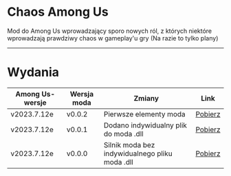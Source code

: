 # Chaos Among Us

Mod do Among Us wprowadzający sporo nowych ról, z których niektóre wprowadzają prawdziwy chaos w gameplay'u gry (Na razie to tylko plany)

--------------------
# Wydania

|Among Us-wersje|Wersja moda|Zmiany|Link|
|----------|--------|--------|-------|
|v2023.7.12e|v0.0.2|Pierwsze elementy moda|[Pobierz](https://github.com/XaQ1997/ChaosAmongUs/releases/download/v0.0.2/CaU.v0.0.2.zip)|
|v2023.7.12e|v0.0.1|Dodano indywidualny plik do moda .dll|[Pobierz](https://github.com/XaQ1997/ChaosAmongUs/releases/download/release/CaU.v0.0.1.zip)|
|v2023.7.12e|v0.0.0|Silnik moda bez indywidualnego pliku moda .dll|[Pobierz](https://github.com/XaQ1997/ChaosAmongUs/releases/download/releases/CaU.v0.0.0.zip)|
